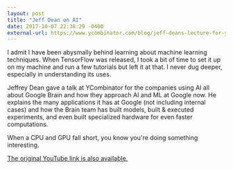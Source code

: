 ```yaml
---
layout: post
title: "Jeff Dean on AI"
date: 2017-10-07 22:38:29 -0400
external-url: https://www.ycombinator.com/blog/jeff-deans-lecture-for-yc-ai/
---
```


I admit I have been abysmally behind learning about machine learning
techniques. When TensorFlow was released, I took a bit of time to set it up
on my machine and run a few tutorials but left it at that. I never dug
deeper, especially in understanding its uses.

Jeffrey Dean gave a talk at YCombinator for the companies using AI all
about Google Brain and how they approach AI and ML at Google now. He
explains the many applications it has at Google (not including internal cases)
and how the Brain team has built models, built & executed experiments, and
even built specialized hardware for even faster computations.

When a CPU and GPU fall short, you know you're doing something interesting.

[The original YouTube link is also available.](https://www.youtube.com/watch?v=HcStlHGpjN8)
